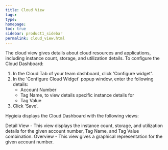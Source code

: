 ```yaml
---
title: Cloud View
tags: 
type: 
homepage: 
toc: true
sidebar: product1_sidebar
permalink: cloud_view.html
---
```


The cloud view gives details about cloud resources and applications, including instance count, storage, and utilization details. To configure the Cloud Dashboard:

1. In the Cloud Tab of your team dashboard, click 'Configure widget'.
2. In the 'Configure Cloud Widget' popup window, enter the following details:
   - Account Number 
   - Tag Name, to view details specific instance details for 
   - Tag Value
3. Click 'Save'. 
  
Hygieia displays the Cloud Dashboard with the following views:

Detail View - This view displays the instance count, storage, and utilization details for the given account number, Tag Name, and Tag Value combination.
Overview - This view gives a graphical representation for the given account number. 

